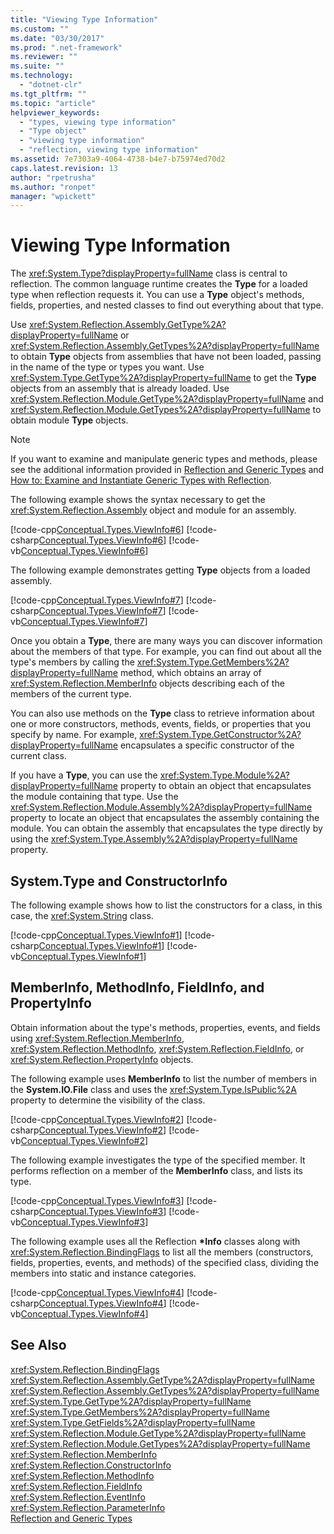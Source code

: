 ```yaml
---
title: "Viewing Type Information"
ms.custom: ""
ms.date: "03/30/2017"
ms.prod: ".net-framework"
ms.reviewer: ""
ms.suite: ""
ms.technology: 
  - "dotnet-clr"
ms.tgt_pltfrm: ""
ms.topic: "article"
helpviewer_keywords: 
  - "types, viewing type information"
  - "Type object"
  - "viewing type information"
  - "reflection, viewing type information"
ms.assetid: 7e7303a9-4064-4738-b4e7-b75974ed70d2
caps.latest.revision: 13
author: "rpetrusha"
ms.author: "ronpet"
manager: "wpickett"
---
```

# Viewing Type Information
The <xref:System.Type?displayProperty=fullName> class is central to reflection. The common language runtime creates the **Type** for a loaded type when reflection requests it. You can use a **Type** object's methods, fields, properties, and nested classes to find out everything about that type.  
  
 Use <xref:System.Reflection.Assembly.GetType%2A?displayProperty=fullName> or <xref:System.Reflection.Assembly.GetTypes%2A?displayProperty=fullName> to obtain **Type** objects from assemblies that have not been loaded, passing in the name of the type or types you want. Use <xref:System.Type.GetType%2A?displayProperty=fullName> to get the **Type** objects from an assembly that is already loaded. Use <xref:System.Reflection.Module.GetType%2A?displayProperty=fullName> and <xref:System.Reflection.Module.GetTypes%2A?displayProperty=fullName> to obtain module **Type** objects.  
  
> [!NOTE]
>  If you want to examine and manipulate generic types and methods, please see the additional information provided in [Reflection and Generic Types](../../../docs/framework/reflection-and-codedom/reflection-and-generic-types.md) and [How to: Examine and Instantiate Generic Types with Reflection](../../../docs/framework/reflection-and-codedom/how-to-examine-and-instantiate-generic-types-with-reflection.md).  
  
 The following example shows the syntax necessary to get the <xref:System.Reflection.Assembly> object and module for an assembly.  
  
 [!code-cpp[Conceptual.Types.ViewInfo#6](../../../samples/snippets/cpp/VS_Snippets_CLR/conceptual.types.viewinfo/cpp/source5.cpp#6)]
 [!code-csharp[Conceptual.Types.ViewInfo#6](../../../samples/snippets/csharp/VS_Snippets_CLR/conceptual.types.viewinfo/cs/source5.cs#6)]
 [!code-vb[Conceptual.Types.ViewInfo#6](../../../samples/snippets/visualbasic/VS_Snippets_CLR/conceptual.types.viewinfo/vb/source5.vb#6)]  
  
 The following example demonstrates getting **Type** objects from a loaded assembly.  
  
 [!code-cpp[Conceptual.Types.ViewInfo#7](../../../samples/snippets/cpp/VS_Snippets_CLR/conceptual.types.viewinfo/cpp/source5.cpp#7)]
 [!code-csharp[Conceptual.Types.ViewInfo#7](../../../samples/snippets/csharp/VS_Snippets_CLR/conceptual.types.viewinfo/cs/source5.cs#7)]
 [!code-vb[Conceptual.Types.ViewInfo#7](../../../samples/snippets/visualbasic/VS_Snippets_CLR/conceptual.types.viewinfo/vb/source5.vb#7)]  
  
 Once you obtain a **Type**, there are many ways you can discover information about the members of that type. For example, you can find out about all the type's members by calling the <xref:System.Type.GetMembers%2A?displayProperty=fullName> method, which obtains an array of <xref:System.Reflection.MemberInfo> objects describing each of the members of the current type.  
  
 You can also use methods on the **Type** class to retrieve information about one or more constructors, methods, events, fields, or properties that you specify by name. For example, <xref:System.Type.GetConstructor%2A?displayProperty=fullName> encapsulates a specific constructor of the current class.  
  
 If you have a **Type**, you can use the <xref:System.Type.Module%2A?displayProperty=fullName> property to obtain an object that encapsulates the module containing that type. Use the <xref:System.Reflection.Module.Assembly%2A?displayProperty=fullName> property to locate an object that encapsulates the assembly containing the module. You can obtain the assembly that encapsulates the type directly by using the <xref:System.Type.Assembly%2A?displayProperty=fullName> property.  
  
## System.Type and ConstructorInfo  
 The following example shows how to list the constructors for a class, in this case, the <xref:System.String> class.  
  
 [!code-cpp[Conceptual.Types.ViewInfo#1](../../../samples/snippets/cpp/VS_Snippets_CLR/conceptual.types.viewinfo/cpp/source1.cpp#1)]
 [!code-csharp[Conceptual.Types.ViewInfo#1](../../../samples/snippets/csharp/VS_Snippets_CLR/conceptual.types.viewinfo/cs/source1.cs#1)]
 [!code-vb[Conceptual.Types.ViewInfo#1](../../../samples/snippets/visualbasic/VS_Snippets_CLR/conceptual.types.viewinfo/vb/source1.vb#1)]  
  
## MemberInfo, MethodInfo, FieldInfo, and PropertyInfo  
 Obtain information about the type's methods, properties, events, and fields using <xref:System.Reflection.MemberInfo>, <xref:System.Reflection.MethodInfo>, <xref:System.Reflection.FieldInfo>, or <xref:System.Reflection.PropertyInfo> objects.  
  
 The following example uses **MemberInfo** to list the number of members in the **System.IO.File** class and uses the <xref:System.Type.IsPublic%2A> property to determine the visibility of the class.  
  
 [!code-cpp[Conceptual.Types.ViewInfo#2](../../../samples/snippets/cpp/VS_Snippets_CLR/conceptual.types.viewinfo/cpp/source2.cpp#2)]
 [!code-csharp[Conceptual.Types.ViewInfo#2](../../../samples/snippets/csharp/VS_Snippets_CLR/conceptual.types.viewinfo/cs/source2.cs#2)]
 [!code-vb[Conceptual.Types.ViewInfo#2](../../../samples/snippets/visualbasic/VS_Snippets_CLR/conceptual.types.viewinfo/vb/source2.vb#2)]  
  
 The following example investigates the type of the specified member. It performs reflection on a member of the **MemberInfo** class, and lists its type.  
  
 [!code-cpp[Conceptual.Types.ViewInfo#3](../../../samples/snippets/cpp/VS_Snippets_CLR/conceptual.types.viewinfo/cpp/source3.cpp#3)]
 [!code-csharp[Conceptual.Types.ViewInfo#3](../../../samples/snippets/csharp/VS_Snippets_CLR/conceptual.types.viewinfo/cs/source3.cs#3)]
 [!code-vb[Conceptual.Types.ViewInfo#3](../../../samples/snippets/visualbasic/VS_Snippets_CLR/conceptual.types.viewinfo/vb/source3.vb#3)]  
  
 The following example uses all the Reflection **\*Info** classes along with <xref:System.Reflection.BindingFlags> to list all the members (constructors, fields, properties, events, and methods) of the specified class, dividing the members into static and instance categories.  
  
 [!code-cpp[Conceptual.Types.ViewInfo#4](../../../samples/snippets/cpp/VS_Snippets_CLR/conceptual.types.viewinfo/cpp/source4.cpp#4)]
 [!code-csharp[Conceptual.Types.ViewInfo#4](../../../samples/snippets/csharp/VS_Snippets_CLR/conceptual.types.viewinfo/cs/source4.cs#4)]
 [!code-vb[Conceptual.Types.ViewInfo#4](../../../samples/snippets/visualbasic/VS_Snippets_CLR/conceptual.types.viewinfo/vb/source4.vb#4)]  
  
## See Also  
 <xref:System.Reflection.BindingFlags>   
 <xref:System.Reflection.Assembly.GetType%2A?displayProperty=fullName>   
 <xref:System.Reflection.Assembly.GetTypes%2A?displayProperty=fullName>   
 <xref:System.Type.GetType%2A?displayProperty=fullName>   
 <xref:System.Type.GetMembers%2A?displayProperty=fullName>   
 <xref:System.Type.GetFields%2A?displayProperty=fullName>   
 <xref:System.Reflection.Module.GetType%2A?displayProperty=fullName>   
 <xref:System.Reflection.Module.GetTypes%2A?displayProperty=fullName>   
 <xref:System.Reflection.MemberInfo>   
 <xref:System.Reflection.ConstructorInfo>   
 <xref:System.Reflection.MethodInfo>   
 <xref:System.Reflection.FieldInfo>   
 <xref:System.Reflection.EventInfo>   
 <xref:System.Reflection.ParameterInfo>   
 [Reflection and Generic Types](../../../docs/framework/reflection-and-codedom/reflection-and-generic-types.md)
